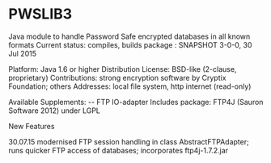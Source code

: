 # PWSLIB3
Java module to handle Password Safe encrypted databases in all known formats
Current status: compiles, builds package : SNAPSHOT 3-0-0, 30 Jul 2015

Platform: Java 1.6 or higher
Distribution License: BSD-like (2-clause, proprietary)
Contributions: strong encryption software by Cryptix Foundation; others
Addresses: local file system, http internet (read-only)

Available Supplements:
-- FTP IO-adapter
Includes package: FTP4J (Sauron Software 2012) under LGPL


New Features

30.07.15 modernised FTP session handling in class AbstractFTPAdapter; runs quicker FTP access of databases; incorporates ftp4j-1.7.2.jar
 